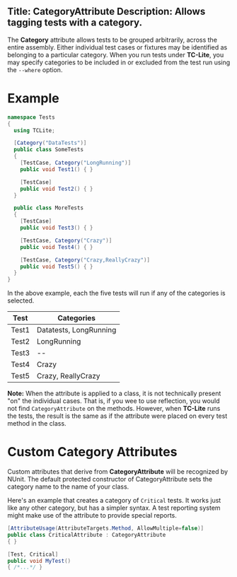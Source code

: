 Title: CategoryAttribute
Description: Allows tagging tests with a category.
---

The **Category** attribute allows tests to be grouped arbitrarily, across the entire assembly.
Either individual test cases or fixtures may be identified as belonging to a particular category.
When you run tests under **TC-Lite**, you may specify categories to be included in or excluded
from the test run using the `--where` option.

# Example

```csharp
namespace Tests
{
  using TCLite;

  [Category("DataTests")]
  public class SomeTests
  {
    [TestCase, Category("LongRunning")]
    public void Test1() { }

    [TestCase]
    public void Test2() { }
  }

  public class MoreTests
  {
    [TestCase]
    public void Test3() { }

    [TestCase, Category("Crazy")]
    public void Test4() { }

    [TestCase, Category("Crazy,ReallyCrazy")]
    public void Test5() { }
  }
}
```

In the above example, each the five tests will run if any of the categories is selected.

| Test  | Categories             |
| ----- | ---------------------- |
| Test1 | Datatests, LongRunning |
| Test2 | LongRunning            |
| Test3 | --                     |
| Test4 | Crazy                  |
| Test5 | Crazy, ReallyCrazy     |

**Note:** When the attribute is applied to a class, it is not technically present "on" the
individual cases. That is, if you wee to use reflection, you would not find `CategoryAttribute`
on the methods. However, when **TC-Lite** runs the tests, the result is the same as if the
attribute were placed on every test method in the class.

# Custom Category Attributes

Custom attributes that derive from **CategoryAttribute** will be recognized
by NUnit. The default protected constructor of CategoryAttribute
sets the category name to the name of your class.

Here's an example that creates a category of `Critical` tests. It works
just like any other category, but has a simpler syntax. A test reporting
system might make use of the attribute to provide special reports.

```csharp
[AttributeUsage(AttributeTargets.Method, AllowMultiple=false)]
public class CriticalAttribute : CategoryAttribute
{ }
```

```csharp
[Test, Critical]
public void MyTest()
{ /*...*/ }
```
